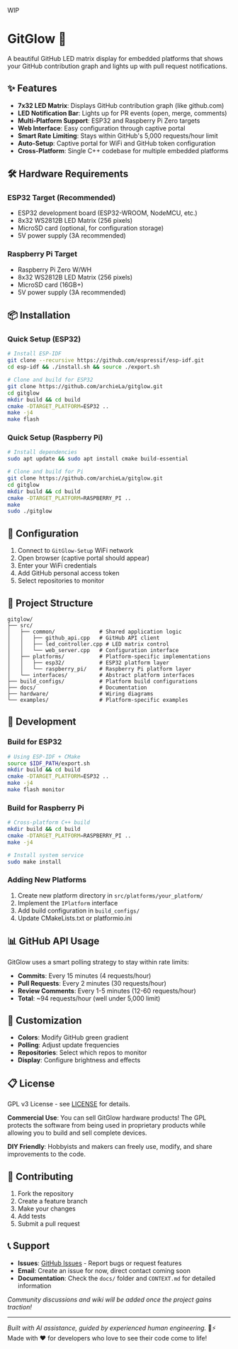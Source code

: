 WIP

# GitGlow 🌟

A beautiful GitHub LED matrix display for embedded platforms that shows your GitHub contribution graph and lights up with pull request notifications.

## ✨ Features

- **7x32 LED Matrix**: Displays GitHub contribution graph (like github.com)
- **LED Notification Bar**: Lights up for PR events (open, merge, comments)
- **Multi-Platform Support**: ESP32 and Raspberry Pi Zero targets
- **Web Interface**: Easy configuration through captive portal
- **Smart Rate Limiting**: Stays within GitHub's 5,000 requests/hour limit
- **Auto-Setup**: Captive portal for WiFi and GitHub token configuration
- **Cross-Platform**: Single C++ codebase for multiple embedded platforms

## 🛠 Hardware Requirements

### ESP32 Target (Recommended)
- ESP32 development board (ESP32-WROOM, NodeMCU, etc.)
- 8x32 WS2812B LED Matrix (256 pixels)
- MicroSD card (optional, for configuration storage)
- 5V power supply (3A recommended)

### Raspberry Pi Target
- Raspberry Pi Zero W/WH
- 8x32 WS2812B LED Matrix (256 pixels)
- MicroSD card (16GB+)
- 5V power supply (3A recommended)

## 📦 Installation

### Quick Setup (ESP32)
```bash
# Install ESP-IDF
git clone --recursive https://github.com/espressif/esp-idf.git
cd esp-idf && ./install.sh && source ./export.sh

# Clone and build for ESP32
git clone https://github.com/archieLa/gitglow.git
cd gitglow
mkdir build && cd build
cmake -DTARGET_PLATFORM=ESP32 ..
make -j4
make flash
```

### Quick Setup (Raspberry Pi)
```bash
# Install dependencies
sudo apt update && sudo apt install cmake build-essential

# Clone and build for Pi
git clone https://github.com/archieLa/gitglow.git
cd gitglow
mkdir build && cd build
cmake -DTARGET_PLATFORM=RASPBERRY_PI ..
make
sudo ./gitglow
```

## 🔧 Configuration

1. Connect to `GitGlow-Setup` WiFi network
2. Open browser (captive portal should appear)
3. Enter your WiFi credentials
4. Add GitHub personal access token
5. Select repositories to monitor

## 🎯 Project Structure

```
gitglow/
├── src/
│   ├── common/              # Shared application logic
│   │   ├── github_api.cpp   # GitHub API client
│   │   ├── led_controller.cpp # LED matrix control
│   │   └── web_server.cpp   # Configuration interface
│   ├── platforms/           # Platform-specific implementations
│   │   ├── esp32/           # ESP32 platform layer
│   │   └── raspberry_pi/    # Raspberry Pi platform layer
│   └── interfaces/          # Abstract platform interfaces
├── build_configs/           # Platform build configurations
├── docs/                    # Documentation
├── hardware/                # Wiring diagrams
└── examples/                # Platform-specific examples
```

## 🚀 Development

### Build for ESP32
```bash
# Using ESP-IDF + CMake
source $IDF_PATH/export.sh
mkdir build && cd build
cmake -DTARGET_PLATFORM=ESP32 ..
make -j4
make flash monitor
```

### Build for Raspberry Pi
```bash
# Cross-platform C++ build
mkdir build && cd build
cmake -DTARGET_PLATFORM=RASPBERRY_PI ..
make -j4

# Install system service
sudo make install
```

### Adding New Platforms
1. Create new platform directory in `src/platforms/your_platform/`
2. Implement the `IPlatform` interface
3. Add build configuration in `build_configs/`
4. Update CMakeLists.txt or platformio.ini

## 📊 GitHub API Usage

GitGlow uses a smart polling strategy to stay within rate limits:

- **Commits**: Every 15 minutes (4 requests/hour)
- **Pull Requests**: Every 2 minutes (30 requests/hour)
- **Review Comments**: Every 1-5 minutes (12-60 requests/hour)
- **Total**: ~94 requests/hour (well under 5,000 limit)

## 🎨 Customization

- **Colors**: Modify GitHub green gradient
- **Polling**: Adjust update frequencies
- **Repositories**: Select which repos to monitor
- **Display**: Configure brightness and effects

## 📋 License

GPL v3 License - see [LICENSE](LICENSE) for details.

**Commercial Use**: You can sell GitGlow hardware products! The GPL protects the software from being used in proprietary products while allowing you to build and sell complete devices.

**DIY Friendly**: Hobbyists and makers can freely use, modify, and share improvements to the code.

## 🤝 Contributing

1. Fork the repository
2. Create a feature branch
3. Make your changes
4. Add tests
5. Submit a pull request

## 📞 Support

- **Issues**: [GitHub Issues](https://github.com/archieLa/gitglow/issues) - Report bugs or request features
- **Email**: Create an issue for now, direct contact coming soon
- **Documentation**: Check the `docs/` folder and `CONTEXT.md` for detailed information

*Community discussions and wiki will be added once the project gains traction!*

---

*Built with AI assistance, guided by experienced human engineering.* 🤖⚡  
Made with ❤️ for developers who love to see their code come to life!